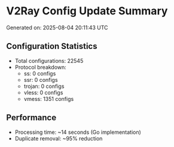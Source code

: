 # V2Ray Config Update Summary
Generated on: 2025-08-04 20:11:43 UTC

## Configuration Statistics
- Total configurations: 22545
- Protocol breakdown:
  - ss: 0 configs
  - ssr: 0 configs
  - trojan: 0 configs
  - vless: 0 configs
  - vmess: 1351 configs

## Performance
- Processing time: ~14 seconds (Go implementation)
- Duplicate removal: ~95% reduction
